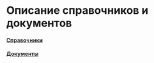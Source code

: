 # Описание справочников и документов

#### [Справочники](/Manual/tree/main/2%20Описание%20справочников%20и%20документов/1%20Справочники)

#### [Документы](Manual/2-описание-справочников-и-документов/2-документы/)



